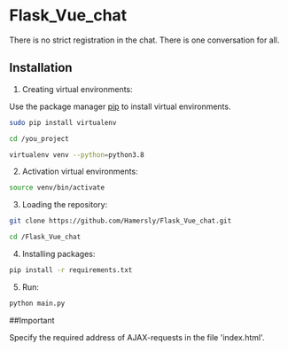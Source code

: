 # Flask_Vue_chat

There is no strict registration in the chat. There is one conversation for all.

## Installation

1. Creating virtual environments:

Use the package manager [pip](https://pypi.org/project/pip/) to install virtual environments.

```bash
sudo pip install virtualenv
```

```bash
cd /you_project
```

```bash
virtualenv venv --python=python3.8
```

2. Activation virtual environments:

```bash
source venv/bin/activate
```

3. Loading the repository:

```bash
git clone https://github.com/Hamersly/Flask_Vue_chat.git
```

```bash
cd /Flask_Vue_chat
```

4. Installing packages:

```bash
pip install -r requirements.txt
```

5. Run:

```bash
python main.py
```
##Important

Specify the required address of AJAX-requests in the file 'index.html'.